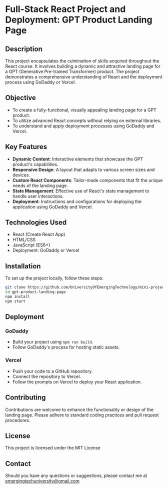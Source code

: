 # Full-Stack React Project and Deployment: GPT Product Landing Page

## Description
This project encapsulates the culmination of skills acquired throughout the React course. It involves building a dynamic and attractive landing page for a GPT (Generative Pre-trained Transformer) product. The project demonstrates a comprehensive understanding of React and the deployment process using GoDaddy or Vercel.

## Objective
- To create a fully-functional, visually appealing landing page for a GPT product.
- To utilize advanced React concepts without relying on external libraries.
- To understand and apply deployment processes using GoDaddy and Vercel.

## Key Features
- **Dynamic Content**: Interactive elements that showcase the GPT product's capabilities.
- **Responsive Design**: A layout that adapts to various screen sizes and devices.
- **Custom React Components**: Tailor-made components that fit the unique needs of the landing page.
- **State Management**: Effective use of React's state management to handle user interactions.
- **Deployment**: Instructions and configurations for deploying the application using GoDaddy and Vercel.

## Technologies Used
- React (Create React App)
- HTML/CSS
- JavaScript (ES6+)
- Deployment: GoDaddy or Vercel

## Installation
To set up the project locally, follow these steps:
```bash
git clone https://github.com/UniversityOfEmergingTechnology/mini-project-starter-pack.git
cd gpt-product-landing-page
npm install
npm start
```

## Deployment
### GoDaddy
- Build your project using `npm run build`.
- Follow GoDaddy's process for hosting static assets.

### Vercel
- Push your code to a GitHub repository.
- Connect the repository to Vercel.
- Follow the prompts on Vercel to deploy your React application.

## Contributing
Contributions are welcome to enhance the functionality or design of the landing page. Please adhere to standard coding practices and pull request procedures.

## License
This project is licensed under the MIT License

## Contact
Should you have any questions or suggestions, please contact me at emergingtechuniversity@gmail.com



